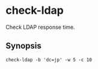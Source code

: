 check-ldap
==========

Check LDAP response time.

## Synopsis

```shell
check-ldap -b 'dc=jp' -w 5 -c 10
```
